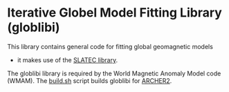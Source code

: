 Iterative Globel Model Fitting Library (globlibi)
=================================================

This library contains general code for fitting global geomagnetic models
- it makes use of the [SLATEC library](../slatec/README.md).

The globlibi library is required by the World Magnetic Anomaly Model code (WMAM).
The [build.sh](build.sh) script builds globlibi for [ARCHER2](www.archer2.ac.uk).

